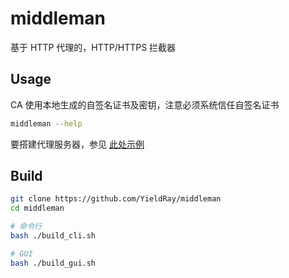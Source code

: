 # middleman

基于 HTTP 代理的，HTTP/HTTPS 拦截器

## Usage

CA 使用本地生成的自签名证书及密钥，注意必须系统信任自签名证书

```sh
middleman --help
```

要搭建代理服务器，参见 [此处示例](./server_examples)

## Build

```sh
git clone https://github.com/YieldRay/middleman
cd middleman

# 命令行
bash ./build_cli.sh

# GUI
bash ./build_gui.sh
```

